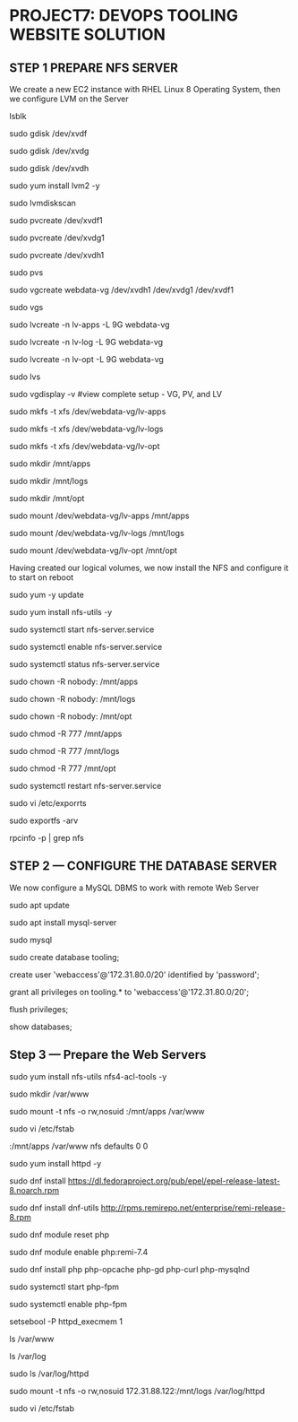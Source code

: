 # PROJECT7: DEVOPS TOOLING WEBSITE SOLUTION

## STEP 1 PREPARE NFS SERVER

We create a new EC2 instance with RHEL Linux 8 Operating System, then we configure LVM on the Server

lsblk

sudo gdisk /dev/xvdf

sudo gdisk /dev/xvdg

sudo gdisk /dev/xvdh

sudo yum install lvm2 -y

sudo lvmdiskscan

sudo pvcreate /dev/xvdf1

sudo pvcreate /dev/xvdg1
 
sudo pvcreate /dev/xvdh1

sudo pvs

sudo vgcreate webdata-vg /dev/xvdh1 /dev/xvdg1 /dev/xvdf1

sudo vgs

sudo lvcreate -n lv-apps -L 9G webdata-vg

sudo lvcreate -n lv-log -L 9G webdata-vg

sudo lvcreate -n lv-opt -L 9G webdata-vg

sudo lvs

sudo vgdisplay -v #view complete setup - VG, PV, and LV

sudo mkfs -t xfs /dev/webdata-vg/lv-apps

sudo mkfs -t xfs /dev/webdata-vg/lv-logs

sudo mkfs -t xfs /dev/webdata-vg/lv-opt

sudo mkdir /mnt/apps

sudo mkdir /mnt/logs

sudo mkdir /mnt/opt

sudo mount /dev/webdata-vg/lv-apps /mnt/apps

sudo mount /dev/webdata-vg/lv-logs /mnt/logs

sudo mount /dev/webdata-vg/lv-opt /mnt/opt

Having created our logical volumes, we now install the NFS and configure it to start on reboot

sudo yum -y update

sudo yum install nfs-utils -y

sudo systemctl start nfs-server.service

sudo systemctl enable nfs-server.service

sudo systemctl status nfs-server.service

sudo chown -R nobody: /mnt/apps

sudo chown -R nobody: /mnt/logs

sudo chown -R nobody: /mnt/opt

sudo chmod -R 777 /mnt/apps

sudo chmod -R 777 /mnt/logs

sudo chmod -R 777 /mnt/opt

sudo systemctl restart nfs-server.service

sudo vi /etc/exporrts

sudo exportfs -arv

rpcinfo -p | grep nfs



## STEP 2 — CONFIGURE THE DATABASE SERVER

We now  configure a MySQL DBMS to work with remote Web Server

sudo apt update

sudo apt install mysql-server

sudo mysql

sudo create database tooling;

create user 'webaccess'@'172.31.80.0/20' identified by 'password';

grant all privileges on tooling.* to 'webaccess'@'172.31.80.0/20';

flush privileges;

show databases;

## Step 3 — Prepare the Web Servers

sudo yum install nfs-utils nfs4-acl-tools -y

sudo mkdir /var/www

sudo mount -t nfs -o rw,nosuid <NFS-Server-Private-IP-Address>:/mnt/apps /var/www

sudo vi /etc/fstab
  
<NFS-Server-Private-IP-Address>:/mnt/apps /var/www nfs defaults 0 0

sudo yum install httpd -y

sudo dnf install https://dl.fedoraproject.org/pub/epel/epel-release-latest-8.noarch.rpm

sudo dnf install dnf-utils http://rpms.remirepo.net/enterprise/remi-release-8.rpm

sudo dnf module reset php

sudo dnf module enable php:remi-7.4

sudo dnf install php php-opcache php-gd php-curl php-mysqlnd

sudo systemctl start php-fpm

sudo systemctl enable php-fpm

setsebool -P httpd_execmem 1
 
ls /var/www
 
ls /var/log
 
sudo ls /var/log/httpd
 
sudo mount -t nfs -o rw,nosuid 172.31.88.122:/mnt/logs /var/log/httpd
 
sudo vi /etc/fstab
